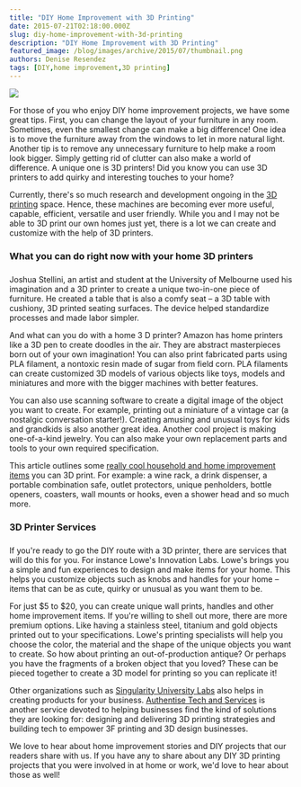 ```yaml
---
title: "DIY Home Improvement with 3D Printing"
date: 2015-07-21T02:18:00.000Z
slug: diy-home-improvement-with-3d-printing
description: "DIY Home Improvement with 3D Printing"
featured_image: /blog/images/archive/2015/07/thumbnail.png
authors: Denise Resendez
tags: [DIY,home improvement,3D printing]
---
```


[![](/blog/images/thumbnail.png)](/blog/images/thumbnail.png)

For those of you who enjoy DIY home improvement projects, we have some great tips. First, you can change the layout of your furniture in any room. Sometimes, even the smallest change can make a big difference! One idea is to move the furniture away from the windows to let in more natural light. Another tip is to remove any unnecessary furniture to help make a room look bigger. Simply getting rid of clutter can also make a world of difference. A unique one is 3D printers! Did you know you can use 3D printers to add quirky and interesting touches to your home?

Currently, there's so much research and development ongoing in the [3D printing](https://www.blogger.com/For%20those%20of%20you%20who%20enjoy%20DIY%20home%20improvement%20projects,%20we%20have%20some%20great%20tips.%20%20First,%20you%20can%20change%20the%20layout%20of%20your%20furniture%20in%20any%20room.%20Sometimes,%20even%20the%20smallest%20change%20can%20make%20a%20big%20difference!%20One%20idea%20is%20to%20move%20the%20furniture%20away%20from%20the%20windows%20to%20let%20in%20more%20natural%20light.%20Another%20tip%20is%20to%20remove%20any%20unnecessary%20furniture%20to%20help%20make%20a%20room%20look%20bigger.%20Simply%20getting%20rid%20of%20clutter%20can%20also%20make%20a%20world%20of%20difference.%20A%20unique%20one%20is%203D%20printers!%20Did%20you%20know%20you%20can%20use%203D%20printers%20to%20add%20quirky%20and%20interesting%20touches%20to%20your%20home?%20%20Currently,%20there%27s%20so%20much%20research%20and%20development%20ongoing%20in%20the%203D%20printing%20space.%20Hence,%20these%20machines%20are%20becoming%20ever%20more%20useful,%20capable,%20efficient,%20versatile%20and%20user%20friendly.%20While%20you%20and%20I%20may%20not%20be%20able%20to%203D%20print%20our%20own%20homes%20just%20yet,%20there%20is%20a%20lot%20we%20can%20create%20and%20customize%20with%20the%20help%20of%203D%20printers.%20%20%20What%20you%20can%20do%20right%20now%20with%20your%20home%203D%20printers%20%20%3Ciframe%20width=%22640%22%20height=%22360%22%20src=%22https://www.youtube.com/embed/qD%5FkZYn6jck%22%20frameborder=%220%22%20allowfullscreen%3E%3C/iframe%3E%20%20Joshua%20Stellini,%20an%20artist%20and%20student%20at%20the%20University%20of%20Melbourne%20used%20his%20imagination%20and%20a%203D%20printer%20to%20create%20a%20unique%20two-in-one%20piece%20of%20furniture.%20He%20created%20a%20table%20that%20is%20also%20a%20comfy%20seat%20%E2%80%93%20a%203D%20table%20with%20cushiony,%203D%20printed%20seating%20surfaces.%20The%20device%20helped%20standardize%20processes%20and%20made%20labor%20simpler.%20%20And%20what%20can%20you%20do%20with%20a%20home%203%20D%20printer?%20Amazon%20has%20home%20printers%20like%20a%203D%20pen%20to%20create%20doodles%20in%20the%20air.%20They%20are%20abstract%20masterpieces%20born%20out%20of%20your%20own%20imagination!%20You%20can%20also%20print%20fabricated%20parts%20using%20PLA%20filament,%20a%20nontoxic%20resin%20made%20of%20sugar%20from%20field%20corn.%20PLA%20filaments%20can%20create%20customized%203D%20models%20of%20various%20objects%20like%20toys,%20models%20and%20miniatures%20and%20more%20with%20the%20bigger%20machines%20with%20better%20features.%20%20You%20can%20also%20use%20scanning%20software%20to%20create%20a%20digital%20image%20of%20the%20object%20you%20want%20to%20create.%20For%20example,%20printing%20out%20a%20miniature%20of%20a%20vintage%20car%20%28a%20nostalgic%20conversation%20starter!%29.%20Creating%20amusing%20and%20unusual%20toys%20for%20kids%20and%20grandkids%20is%20also%20another%20great%20idea.%20Another%20cool%20project%20is%20making%20one-of-a-kind%20jewelry.%20You%20can%20also%20make%20your%20own%20replacement%20parts%20and%20tools%20to%20your%20own%20required%20specification.%20%20This%20article%20outlines%20some%20really%20cool%20household%20and%20home%20improvement%20items%20you%20can%203D%20print.%20For%20example:%20a%20wine%20rack,%20a%20drink%20dispenser,%20a%20portable%20combination%20safe,%20outlet%20protectors,%20unique%20penholders,%20bottle%20openers,%20coasters,%20wall%20mounts%20or%20hooks,%20even%20a%20shower%20head%20and%20so%20much%20more.%203D%20printer%20services%20%20%3Ciframe%20width=%22960%22%20height=%22540%22%20src=%22https://www.youtube.com/embed/w0qC0a3qTwA%22%20frameborder=%220%22%20allowfullscreen%3E%3C/iframe%3E%20%20If%20you%27re%20ready%20to%20go%20the%20DIY%20route%20with%20a%203D%20printer,%20there%20are%20services%20that%20will%20do%20this%20for%20you.%20For%20instance%20Lowe%27s%20Innovation%20Labs.%20Lowe%27s%20brings%20you%20a%20simple%20and%20fun%20experiences%20to%20design%20and%20make%20items%20for%20your%20home.%20This%20helps%20you%20customize%20objects%20such%20as%20knobs%20and%20handles%20for%20your%20home%20%E2%80%93%20items%20that%20can%20be%20as%20cute,%20quirky%20or%20unusual%20as%20you%20want%20them%20to%20be.%20%20For%20just%20$5%20to%20$20,%20you%20can%20create%20unique%20wall%20prints,%20handles%20and%20other%20home%20improvement%20items.%20If%20you%27re%20willing%20to%20shell%20out%20more,%20there%20are%20more%20premium%20options.%20Like%20having%20a%20stainless%20steel,%20titanium%20and%20gold%20objects%20printed%20out%20to%20your%20specifications.%20%20Lowe%27s%20printing%20specialists%20will%20help%20you%20choose%20the%20color,%20the%20material%20and%20the%20shape%20of%20the%20unique%20objects%20you%20want%20to%20create.%20So%20how%20about%20printing%20an%20out-of-production%20antique?%20Or%20perhaps%20you%20have%20the%20fragments%20of%20a%20broken%20object%20that%20you%20loved?%20These%20can%20be%20pieced%20together%20to%20create%20a%203D%20model%20for%20printing%20so%20you%20can%20replicate%20it!%20%20Other%20organizations%20such%20as%20Singularity%20University%20Labs%20also%20helps%20in%20creating%20products%20for%20your%20business.%20Authentise%20Tech%20and%20Services%20is%20another%20service%20devoted%20to%20helping%20businesses%20find%20the%20kind%20of%20solutions%20they%20are%20looking%20for:%20designing%20and%20delivering%203D%20printing%20strategies%20and%20building%20tech%20to%20empower%203F%20printing%20and%203D%20design%20businesses.%20%20We%20love%20to%20hear%20about%20home%20improvement%20stories%20and%20DIY%20projects%20that%20our%20readers%20share%20with%20us.%20If%20you%20have%20any%20to%20share%20about%20any%20DIY%203D%20printing%20projects%20that%20you%20were%20involved%20in%20at%20home%20or%20work,%20we%E2%80%99d%20love%20to%20hear%20about%20those%20as%20well!) space. Hence, these machines are becoming ever more useful, capable, efficient, versatile and user friendly. While you and I may not be able to 3D print our own homes just yet, there is a lot we can create and customize with the help of 3D printers.

### What you can do right now with your home 3D printers

### 

Joshua Stellini, an artist and student at the University of Melbourne used his imagination and a 3D printer to create a unique two-in-one piece of furniture. He created a table that is also a comfy seat – a 3D table with cushiony, 3D printed seating surfaces. The device helped standardize processes and made labor simpler.

And what can you do with a home 3 D printer? Amazon has home printers like a 3D pen to create doodles in the air. They are abstract masterpieces born out of your own imagination! You can also print fabricated parts using PLA filament, a nontoxic resin made of sugar from field corn. PLA filaments can create customized 3D models of various objects like toys, models and miniatures and more with the bigger machines with better features.

You can also use scanning software to create a digital image of the object you want to create. For example, printing out a miniature of a vintage car (a nostalgic conversation starter!). Creating amusing and unusual toys for kids and grandkids is also another great idea. Another cool project is making one-of-a-kind jewelry. You can also make your own replacement parts and tools to your own required specification.

This article outlines some [really cool household and home improvement items](https://www.digitaltrends.com/cool-tech/useful-3d-printed-household-items/) you can 3D print. For example: a wine rack, a drink dispenser, a portable combination safe, outlet protectors, unique penholders, bottle openers, coasters, wall mounts or hooks, even a shower head and so much more.

### 3D Printer Services

### 

If you're ready to go the DIY route with a 3D printer, there are services that will do this for you. For instance Lowe's Innovation Labs. Lowe's brings you a simple and fun experiences to design and make items for your home. This helps you customize objects such as knobs and handles for your home – items that can be as cute, quirky or unusual as you want them to be.

For just $5 to $20, you can create unique wall prints, handles and other home improvement items. If you're willing to shell out more, there are more premium options. Like having a stainless steel, titanium and gold objects printed out to your specifications. Lowe's printing specialists will help you choose the color, the material and the shape of the unique objects you want to create. So how about printing an out-of-production antique? Or perhaps you have the fragments of a broken object that you loved? These can be pieced together to create a 3D model for printing so you can replicate it!

Other organizations such as [Singularity University Labs](https://singularityu.org/labs/) also helps in creating products for your business. [Authentise Tech and Services](https://www.authentise.com/) is another service devoted to helping businesses find the kind of solutions they are looking for: designing and delivering 3D printing strategies and building tech to empower 3F printing and 3D design businesses.

We love to hear about home improvement stories and DIY projects that our readers share with us. If you have any to share about any DIY 3D printing projects that you were involved in at home or work, we'd love to hear about those as well!
